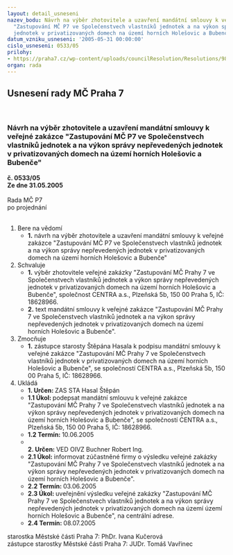 ```yaml
---
layout: detail_usneseni
nazev_bodu: Návrh na výběr zhotovitele a uzavření mandátní smlouvy k veřejné zakázce
  "Zastupování MČ P7 ve Společenstvech vlastníků jednotek a na výkon správy nepřevedených
  jednotek v privatizovaných domech na území horních Holešovic a Bubenče"
datum_vzniku_usneseni: '2005-05-31 00:00:00'
cislo_usneseni: 0533/05
prilohy:
- https://praha7.cz/wp-content/uploads/councilResolution/Resolutions/9843/27-ms-centraok.doc
organ: rada
---
```

<div id="ucUsn_pList" class="usn">
	<span><h2>Usnesení rady MČ Praha 7 </h2>
<br></span><div class="standBody">
<span><h3>Návrh na výběr zhotovitele a uzavření mandátní smlouvy k veřejné zakázce "Zastupování MČ P7 ve Společenstvech vlastníků jednotek a na výkon správy nepřevedených jednotek v privatizovaných domech na území horních Holešovic a Bubenče"</h3></span><div class="center">
		<strong>č. 0533/05</strong><br>
	</div>
<div class="center">
		<strong>Ze dne 31.05.2005</strong><br><br>
	</div>Rada MČ P7<br> po projednání<br><br><ol>
<li>Bere na vědomí<ul><li>
<strong>1.</strong> návrh na výběr zhotovitele a uzavření mandátní smlouvy k veřejné zakázce "Zastupování MČ P7 ve Společenstvech vlastníků jednotek a na výkon správy nepřevedených jednotek v privatizovaných domech na území horních Holešovic a Bubenče"</li></ul>
</li>
<li>Schvaluje<ul>
<li>
<strong>1.</strong> výběr zhotovitele veřejné zakázky "Zastupování MČ Prahy 7 ve Společenstvech vlastníků jednotek  a výkon správy nepřevedených jednotek v privatizovaných domech na území horních Holešovic a Bubenče", společnost CENTRA a.s., Plzeňská 5b, 150 00 Praha 5, IČ: 18628966.</li>
<li>
<strong>2.</strong> text mandátní smlouvy k veřejné zakázce "Zastupování MČ Prahy 7 ve Společenstvech vlastníků jednotek  a na výkon správy nepřevedených jednotek v privatizovaných domech na území horních Holešovic a Bubenče". </li>
</ul>
</li>
<li>Zmocňuje<ul><li>
<strong>1.</strong> zástupce starosty Štěpána Hasala k podpisu mandátní smlouvy k veřejné zakázce "Zastupování MČ Prahy 7 ve Společenstvech vlastníků jednotek  v privatizovaných domech na území horních Holešovic a Bubenče", se společností CENTRA a.s., Plzeňská 5b, 150 00 Praha 5, IČ: 18628966.</li></ul>
</li>
<li>Ukládá<ul>
<li>
<strong>1. Určen: </strong>ZAS STA Hasal Štěpán</li>
<li>
<strong>1.1 Úkol: </strong>podepsat mandátní smlouvu k veřejné zakázce "Zastupování MČ Prahy 7 ve Společenstvech vlastníků jednotek  a na výkon správy nepřevedených jednotek v privatizovaných domech na území horních Holešovic a Bubenče", se společností CENTRA a.s., Plzeňská 5b, 150 00 Praha 5, IČ: 18628966.</li>
<li>
<strong>1.2 Termín: </strong>10.06.2005</li>
<li>
<strong><br>2. Určen: </strong>VED OIVZ Buchner Robert Ing.</li>
<li>
<strong>2.1 Úkol: </strong>informovat zúčastněné firmy o výsledku veřejné zakázky "Zastupování MČ Prahy 7 ve Společenstvech vlastníků jednotek  a na výkon správy nepřevedených jednotek v privatizovaných domech na území horních Holešovic a Bubenče".</li>
<li>
<strong>2.2 Termín: </strong>03.06.2005</li>
<li>
<strong>2.3 Úkol: </strong>uveřejnění výsledku veřejné zakázky "Zastupování MČ Prahy 7 ve Společenstvech vlastníků jednotek  a na výkon správy nepřevedených jednotek  v privatizovaných domech na území území horních Holešovic a Bubenče", na centrální adrese. </li>
<li>
<strong>2.4 Termín: </strong>08.07.2005</li>
</ul>
</li>
</ol>starostka Městské části Praha 7: PhDr. Ivana Kučerová<br>zástupce starostky Městské části Praha 7: JUDr. Tomáš Vavřinec 
</div>
</div>